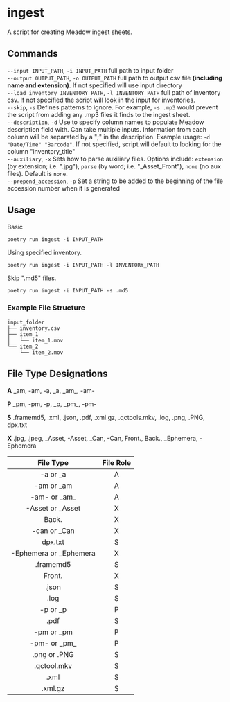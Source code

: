 # ingest   
A script for creating Meadow ingest sheets.

## Commands
`--input INPUT_PATH`, `-i INPUT_PATH`
    full path to input folder  
`--output OUTPUT_PATH`, `-o OUTPUT_PATH`
    full path to output csv file **(including name and extension)**. If not specified will use input directory  
`--load_inventory INVENTORY_PATH`, `-l INVENTORY_PATH`
    full path of inventory csv. If not specified the script will look in the input for inventories.   
`--skip`, `-s`
    Defines patterns to ignore. For example, `-s .mp3` would prevent the script from adding any .mp3 files it finds to the ingest sheet.   
`--description`, `-d`
    Use to specify column names to populate Meadow description field with. Can take multiple inputs. Information from each column will be separated by a ";" in the description. Example usage: `-d "Date/Time" "Barcode"`. If not specified, script will default to looking for the column "inventory_title"  
`--auxiliary`, `-x` Sets how to parse auxiliary files. Options include: `extension` (by extension; i.e. ".jpg"), `parse` (by word; i.e. "_Asset_Front"), `none` (no aux files). Default is `none`.   
`--prepend_accession`, `-p` Set a string to be added to the beginning of the file accession number when it is generated

## Usage

Basic
```
poetry run ingest -i INPUT_PATH
```

Using specified inventory.
```
poetry run ingest -i INPUT_PATH -l INVENTORY_PATH
```

Skip ".md5" files.
```
poetry run ingest -i INPUT_PATH -s .md5
```
### Example File Structure
```
input_folder
├── inventory.csv
├── item_1
│   └── item_1.mov
└── item_2
    └── item_2.mov
```

## File Type Designations

**A** _am, -am, -a, _a, _am\_, -am-

**P** _pm, -pm, -p, _p, _pm\_, -pm-

**S** .framemd5, .xml, .json, .pdf, .xml.gz, .qctools.mkv, .log, .png, .PNG, dpx.txt

**X** .jpg, .jpeg, _Asset, -Asset, _Can, -Can, Front., Back., _Ephemera, -Ephemera

|File Type|File Role|
|:-------:|:-------:|
|-a or _a| A|
|-am or _am| A|
|-am- or _am\_| A|
|-Asset or _Asset|X|
|Back.| X|
|-can or _Can| X|
|dpx.txt|S|
|-Ephemera or _Ephemera| X|
|.framemd5| S|
|Front.|X|
|.json|S|
|.log|S|
|-p or _p|P|
|.pdf| S|
|-pm or _pm| P|
|-pm- or _pm\_| P|
|.png or .PNG| S|
|.qctool.mkv|S|
|.xml| S|
|.xml.gz| S|